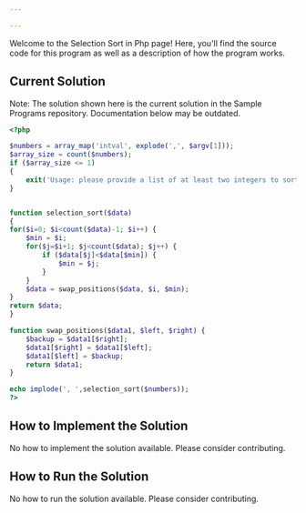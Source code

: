 ```yaml
---

---
```


Welcome to the Selection Sort in Php page! Here, you'll find the source code for this program as well as a description of how the program works.

## Current Solution

Note: The solution shown here is the current solution in the Sample Programs repository. Documentation below may be outdated.

```Php
<?php

$numbers = array_map('intval', explode(',', $argv[1]));
$array_size = count($numbers);
if ($array_size <= 1)
{
    exit('Usage: please provide a list of at least two integers to sort in the format "1, 2, 3, 4, 5"');
}


function selection_sort($data)
{
for($i=0; $i<count($data)-1; $i++) {
	$min = $i;
	for($j=$i+1; $j<count($data); $j++) {
		if ($data[$j]<$data[$min]) {
			$min = $j;
		}
	}
    $data = swap_positions($data, $i, $min);
}
return $data;
}

function swap_positions($data1, $left, $right) {
	$backup = $data1[$right];
	$data1[$right] = $data1[$left];
	$data1[$left] = $backup;
	return $data1;
}

echo implode(', ',selection_sort($numbers));
?>

```

## How to Implement the Solution

No how to implement the solution available. Please consider contributing.

## How to Run the Solution

No how to run the solution available. Please consider contributing.